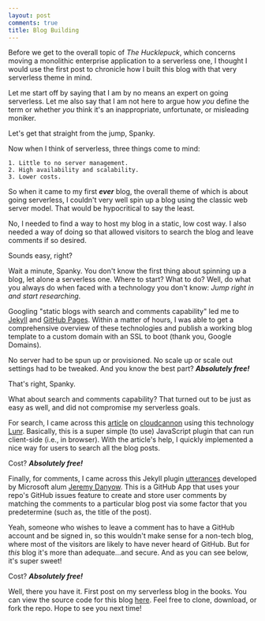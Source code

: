 ```yaml
---
layout: post
comments: true
title: Blog Building
---
```

Before we get to the overall topic of *The Hucklepuck*,
which concerns moving a monolithic enterprise application to a serverless one, 
I thought I would use the first post to chronicle 
how I built this blog with that very serverless theme in mind.

Let me start off by saying that I am by no means an expert on going serverless. 
Let me also say that I am not here to argue how *you* define the term 
or whether *you* think it's an inappropriate, unfortunate, or misleading moniker.

Let's get that straight from the jump, Spanky.

Now when I think of serverless, three things come to mind:

    1. Little to no server management.
    2. High availability and scalability.
    3. Lower costs.

So when it came to my first ***ever*** blog, the overall theme of which is about going serverless, 
I couldn't very well spin up a blog using the classic web server model. 
That would be hypocritical to say the least.

No, I needed to find a way to host my blog in a static, low cost way. 
I also needed a way of doing so that allowed visitors to search the blog and leave comments if so desired.

Sounds easy, right?

Wait a minute, Spanky. You don't know the first thing about spinning up a blog, let alone a serverless one. 
Where to start? What to do? Well, do what you always do when faced with a technology you don't know: 
*Jump right in and start researching*.

Googling "static blogs with search and comments capability" led me to [Jekyll](https://jekyllrb.com/) 
and [GitHub Pages](https://pages.github.com/). Within a matter of hours, 
I was able to get a comprehensive overview of these technologies 
and publish a working blog template to a custom domain with an SSL to boot (thank you, Google Domains).

No server had to be spun up or provisioned. No scale up or scale out settings had to be tweaked. 
And you know the best part? ***Absolutely free!***

That's right, Spanky.

What about search and comments capability? That turned out to be just as easy as well, 
and did not compromise my serverless goals.

For search, I came across this [article](https://learn.cloudcannon.com/jekyll/jekyll-search-using-lunr-js/) 
on [cloudcannon](https://learn.cloudcannon.com/) using this technology [Lunr](https://lunrjs.com/). 
Basically, this is a super simple (to use) JavaScript plugin that can run client-side (i.e., in browser). 
With the article's help, I quickly implemented a nice way for users to search all the blog posts.

Cost? ***Absolutely free!***

Finally, for comments, I came across this Jekyll plugin [utterances](https://utteranc.es/) developed by 
Microsoft alum [Jeremy Danyow](https://github.com/jdanyow/). This is a GitHub App that uses your repo's GitHub 
issues feature to create and store user comments by matching the comments to a particular blog post via some factor that you 
predetermine (such as, the title of the post). 

Yeah, someone who wishes to leave a comment has to have a GitHub account and be signed in, 
so this wouldn't make sense for a non-tech blog, where most of the visitors are likely to have never heard of GitHub. 
But for *this* blog it's more than adequate...and secure. And as you can see below, it's super sweet!

Cost? ***Absolutely free!***

Well, there you have it. First post on my serverless blog in the books. You can view the source code for this blog 
[here](https://github.com/allan-mobley-jr/hucklepuck/). Feel free to clone, download, or fork the repo. Hope to see you next time!